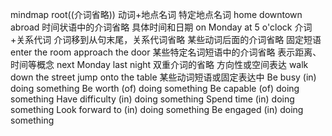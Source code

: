 mindmap
  root((介词省略))
    动词+地点名词
      特定地点名词
        home
        downtown
        abroad
    时间状语中的介词省略
      具体时间和日期
        on Monday
        at 5 o'clock
    介词+关系代词
      介词移到从句末尾，关系代词省略
    某些动词后面的介词省略
      固定短语
        enter the room
        approach the door
    某些特定名词短语中的介词省略
      表示距离、时间等概念
        next Monday
        last night
    双重介词的省略
      方向性或空间表达
        walk down the street
        jump onto the table
    某些动词短语或固定表达中
      Be busy (in) doing something
      Be worth (of) doing something
      Be capable (of) doing something
      Have difficulty (in) doing something
      Spend time (in) doing something
      Look forward to (in) doing something
      Be engaged (in) doing something
